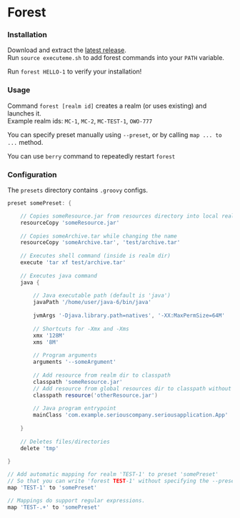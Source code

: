 # Forest

### Installation

Download and extract the [latest release](https://github.com/delfikpro/forest/releases).  
Run `source executeme.sh` to add forest commands into your `PATH` variable.

Run `forest HELLO-1` to verify your installation!

### Usage

Command `forest [realm id]` creates a realm (or uses existing) and launches it.  
Example realm ids: `MC-1`, `MC-2`, `MC-TEST-1`, `OWO-777`

You can specify preset manually using `--preset`, or by calling `map ... to ...` method.

You can use `berry` command to repeatedly restart `forest`  

### Configuration

The `presets` directory contains `.groovy` configs.

```groovy
preset somePreset: {

    // Copies someResource.jar from resources directory into local realm folder
    resourceCopy 'someResource.jar' 
    
    // Copies someArchive.tar while changing the name
    resourceCopy 'someArchive.tar', 'test/archive.tar'
    
    // Executes shell command (inside is realm dir)
    execute 'tar xf test/archive.tar'
    
    // Executes java command
    java {
        
        // Java executable path (default is 'java')
        javaPath '/home/user/java-6/bin/java'
        
        jvmArgs '-Djava.library.path=natives', '-XX:MaxPermSize=64M'
        
        // Shortcuts for -Xmx and -Xms
        xmx '128M'
        xms '8M'
        
        // Program arguments
        arguments '--someArgument'
        
        // Add resource from realm dir to classpath
        classpath 'someResource.jar'
        // Add resource from global resources dir to classpath without copying
        classpath resource('otherResource.jar')
       
        // Java program entrypoint
        mainClass 'com.example.seriouscompany.seriousapplication.App'
        
    }
    
    // Deletes files/directories
    delete 'tmp'
    
}

// Add automatic mapping for realm 'TEST-1' to preset 'somePreset'
// So that you can write 'forest TEST-1' without specifying the --preset flag
map 'TEST-1' to 'somePreset'

// Mappings do support regular expressions.
map 'TEST-.+' to 'somePreset'
```